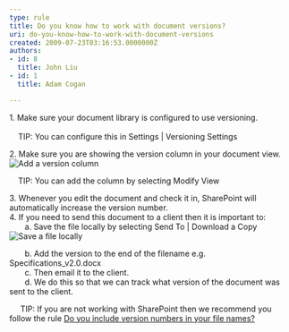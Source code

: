 ```yaml
---
type: rule
title: Do you know how to work with document versions?
uri: do-you-know-how-to-work-with-document-versions
created: 2009-07-23T03:16:53.0000000Z
authors:
- id: 8
  title: John Liu
- id: 1
  title: Adam Cogan

---
```




<span class='intro'> 1.&#160;Make sure your document library is configured to use versioning.<br>
<br>
&#160;&#160;&#160; TIP&#58; You can configure this in Settings | Versioning Settings
 </span>


  <p>2.&#160;Make sure you are showing the version column in your document view. <span class="ms-rteCustom-ImageArea"><img border="0" src="/SoftwareDevelopment/RulesToBetterSharePoint/PublishingImages/VersionColumn_Small.jpg" alt="Add a version column" style="border-width&#58;0px;border-style&#58;solid;" /></span></p>
<p>&#160;&#160;&#160; TIP&#58; You can add the column by selecting Modify View</p>
<p>3.&#160;Whenever you edit the document and check it in, SharePoint will automatically increase the version number.<br>
4.&#160;If you need to send this document to a client then it is important to&#58;<br>
&#160;&#160;&#160;&#160;&#160; &#160;a.&#160;Save the file locally by selecting Send To | Download a Copy <span class="ms-rteCustom-ImageArea"><img border="0" src="/SoftwareDevelopment/RulesToBetterSharePoint/PublishingImages/SaveFileLocally_Small.jpg" alt="Save a file locally " style="border-width&#58;0px;border-style&#58;solid;" /></span></p>
<p>&#160;&#160;&#160;&#160;&#160;&#160; b.&#160;Add the version to the end of the filename e.g. Specifications_v2.0.docx<br>
&#160;&#160;&#160;&#160;&#160;&#160; c.&#160;Then email it to the client.<br>
&#160;&#160;&#160;&#160;&#160;&#160; d.&#160;We do this so that we can track what version of the document was sent to the client.</p>
<p>&#160;&#160;&#160;&#160; TIP&#58; If you are not working with SharePoint then we recommend you follow the rule <a href="http&#58;//www.ssw.com.au/ssw/Standards/Rules/RulesToBetterTechnicalDocumentation.aspx#VersionNumber">Do you include version numbers in your file names?</a></p>



